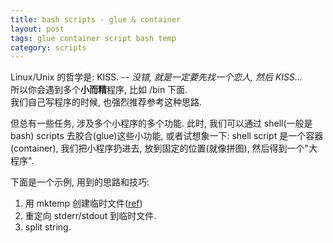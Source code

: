 ```yaml
---
title: bash scripts - glue & container
layout: post
tags: glue container script bash temp
category: scripts
---
```


Linux/Unix 的哲学是: KISS. -- *没错, 就是一定要先找一个恋人, 然后 KISS...*  
所以你会遇到多个**小而精**程序, 比如 /bin 下面.  
我们自己写程序的时候, 也强烈推荐参考这种思路.

但总有一些任务, 涉及多个小程序的多个功能. 此时, 我们可以通过 shell(一般是 bash) scripts 去胶合(glue)这些小功能, 或者试想象一下: shell script 是一个容器(container), 我们把小程序扔进去, 放到固定的位置(就像拼图), 然后得到一个"大程序".

下面是一个示例, 用到的思路和技巧:  
1. 用 mktemp 创建临时文件([ref](http://www.cyberciti.biz/tips/shell-scripting-bash-how-to-create-temporary-random-file-name.html))  
2. 重定向 stderr/stdout 到临时文件.  
3. split string.  

<script src="https://gist.github.com/2643359.js"> </script>